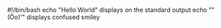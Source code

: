 #!/bin/bash
echo "Hello World" displays on the standard output
echo "\"(Ôo)'" displays confused smiley
